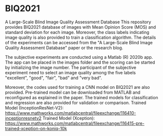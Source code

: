 # BIQ2021
A Large-Scale Blind Image Quality Assessment Database
This repository provides BIQ2021 database of images with Mean Opinion Score (MOS) and standard deviation for each image. Moreover, the class labels indicating image quality is also provided to train a classification algorithm. The details of the experiments can be accessed from the "A Large-Scale Blind Image Quality Assessment Database" paper or the research blog.

The subjective experiments are conducted using a Matlab (R) 2020b app. The app can be placed in the images folder and the scoring can be started by initializing the image number. The participant of the subjective experiment need to select an image quality among the five labels "excellent", "good", "fair", "bad" and "very bad".

Moreover, the codes used for training a CNN model on BIQ2021 are also provided. Pre-trained model can be downloaded from MATLAB and reconfigured as explained in the paper. The trained models for classification and regression are also provided for validation or comparison.
Trained Model (InceptionResNet-V2): https://www.mathworks.com/matlabcentral/fileexchange/116410-inceptionresnetv2
Trained Model (Xception): https://www.mathworks.com/matlabcentral/fileexchange/116415-pre-trained-xception-on-koniq-10k
